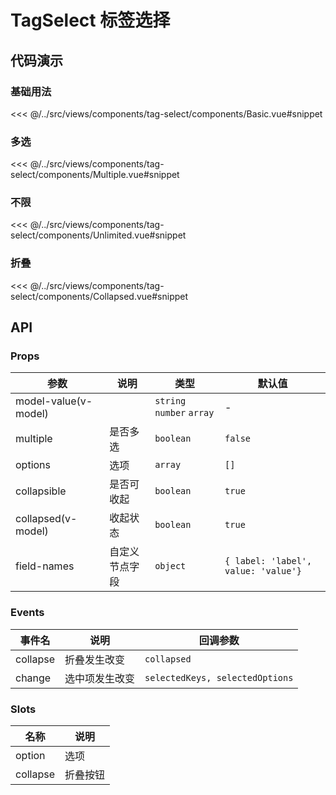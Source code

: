 # TagSelect 标签选择

## 代码演示

### 基础用法

<<< @/../src/views/components/tag-select/components/Basic.vue#snippet

### 多选

<<< @/../src/views/components/tag-select/components/Multiple.vue#snippet

### 不限

<<< @/../src/views/components/tag-select/components/Unlimited.vue#snippet

### 折叠

<<< @/../src/views/components/tag-select/components/Collapsed.vue#snippet

## API

### Props

| 参数<img width="150"/> | 说明      | 类型                        | 默认值                                 |
|----------------------|---------|---------------------------|-------------------------------------|
| model-value(v-model) |         | `string` `number` `array` | -                                   |
| multiple             | 是否多选    | `boolean`                 | `false`                             |
| options              | 选项      | `array`                   | `[]`                                |
| collapsible          | 是否可收起   | `boolean`                 | `true`                              |
| collapsed(v-model)   | 收起状态    | `boolean`                 | `true`                              |
| field-names          | 自定义节点字段 | `object`                  | `{ label: 'label', value: 'value'}` |

### Events

| 事件名      | 说明      | 回调参数                            |
|----------|---------|---------------------------------|
| collapse | 折叠发生改变  | `collapsed`                     |
| change   | 选中项发生改变 | `selectedKeys, selectedOptions` |

### Slots

| 名称       | 说明   |
|----------|------|
| option   | 选项   |
| collapse | 折叠按钮 |
